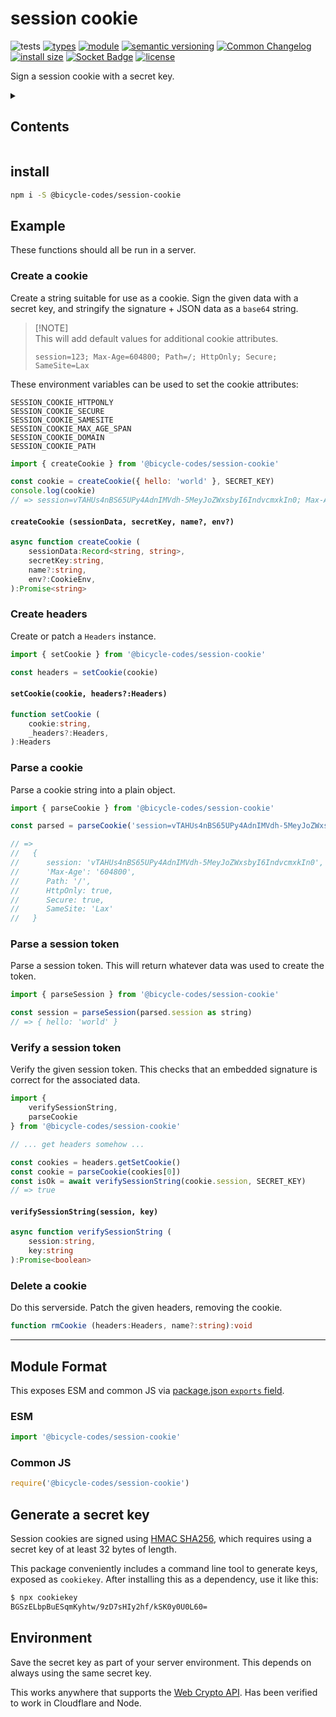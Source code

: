 # session cookie
![tests](https://github.com/bicycle-codes/session-cookie/actions/workflows/nodejs.yml/badge.svg)
[![types](https://img.shields.io/npm/types/@bicycle-codes/session-cookie?style=flat-square)](README.md)
[![module](https://img.shields.io/badge/module-ESM%2FCJS-blue?style=flat-square)](README.md)
[![semantic versioning](https://img.shields.io/badge/semver-2.0.0-blue?logo=semver&style=flat-square)](https://semver.org/)
[![Common Changelog](https://nichoth.github.io/badge/common-changelog.svg)](./CHANGELOG.md)
[![install size](https://flat.badgen.net/packagephobia/install/@bicycle-codes/session-cookie)](https://packagephobia.com/result?p=@bicycle-codes/session-cookie)
[![Socket Badge](https://socket.dev/api/badge/npm/package/@bicycle-codes/session-cookie)](https://socket.dev/npm/package/@bicycle-codes/session-cookie/overview)
[![license](https://img.shields.io/badge/license-MIT-brightgreen.svg?style=flat-square)](LICENSE)

Sign a session cookie with a secret key.

<details><summary><h2>Contents</h2></summary>

<!-- toc -->

- [install](#install)
- [Example](#example)
  * [Create a cookie](#create-a-cookie)
  * [Create headers](#create-headers)
  * [Parse a cookie](#parse-a-cookie)
  * [Parse a session token](#parse-a-session-token)
  * [Verify a session token](#verify-a-session-token)
  * [Delete a cookie](#delete-a-cookie)
- [Module Format](#module-format)
  * [ESM](#esm)
  * [Common JS](#common-js)
- [Generate a secret key](#generate-a-secret-key)
- [Environment](#environment)

<!-- tocstop -->

</details>

## install

```sh
npm i -S @bicycle-codes/session-cookie
```

## Example
These functions should all be run in a server.

### Create a cookie
Create a string suitable for use as a cookie. Sign the given data with a secret key, and stringify the signature + JSON data as a `base64` string.

>
> [!NOTE]  
> This will add default values for additional cookie attributes.
> ```
> session=123; Max-Age=604800; Path=/; HttpOnly; Secure; SameSite=Lax
> ```
>

These environment variables can be used to set the cookie attributes:

```
SESSION_COOKIE_HTTPONLY
SESSION_COOKIE_SECURE
SESSION_COOKIE_SAMESITE
SESSION_COOKIE_MAX_AGE_SPAN
SESSION_COOKIE_DOMAIN
SESSION_COOKIE_PATH
```

```js
import { createCookie } from '@bicycle-codes/session-cookie'

const cookie = createCookie({ hello: 'world' }, SECRET_KEY)
console.log(cookie)
// => session=vTAHUs4nBS65UPy4AdnIMVdh-5MeyJoZWxsbyI6IndvcmxkIn0; Max-Age=604800; Path=/; HttpOnly; Secure; SameSite=Lax
```

#### `createCookie (sessionData, secretKey, name?, env?)`

```ts
async function createCookie (
    sessionData:Record<string, string>,
    secretKey:string,
    name?:string,
    env?:CookieEnv,
):Promise<string>
```

### Create headers
Create or patch a `Headers` instance.

```js
import { setCookie } from '@bicycle-codes/session-cookie'

const headers = setCookie(cookie)
```

#### `setCookie(cookie, headers?:Headers)`

```ts
function setCookie (
    cookie:string,
    _headers?:Headers,
):Headers
```

### Parse a cookie
Parse a cookie string into a plain object.

```js
import { parseCookie } from '@bicycle-codes/session-cookie'

const parsed = parseCookie('session=vTAHUs4nBS65UPy4AdnIMVdh-5MeyJoZWxsbyI6IndvcmxkIn0; Max-Age=604800; Path=/; HttpOnly; Secure; SameSite=Lax')

// =>
//   {
//      session: 'vTAHUs4nBS65UPy4AdnIMVdh-5MeyJoZWxsbyI6IndvcmxkIn0',
//      'Max-Age': '604800',
//      Path: '/',
//      HttpOnly: true,
//      Secure: true,
//      SameSite: 'Lax'
//   }
```

### Parse a session token
Parse a session token. This will return whatever data was used to create the token.

```js
import { parseSession } from '@bicycle-codes/session-cookie'

const session = parseSession(parsed.session as string)
// => { hello: 'world' }
```

### Verify a session token
Verify the given session token. This checks that an embedded signature is correct for the associated data.

```js
import {
    verifySessionString,
    parseCookie
} from '@bicycle-codes/session-cookie'

// ... get headers somehow ...

const cookies = headers.getSetCookie()
const cookie = parseCookie(cookies[0])
const isOk = await verifySessionString(cookie.session, SECRET_KEY)
// => true
```

#### `verifySessionString(session, key)`

```ts
async function verifySessionString (
    session:string,
    key:string
):Promise<boolean>
```

### Delete a cookie
Do this serverside. Patch the given headers, removing the cookie.

```ts
function rmCookie (headers:Headers, name?:string):void
```

------------------------------------------------------------------------

## Module Format

This exposes ESM and common JS via [package.json `exports` field](https://nodejs.org/api/packages.html#exports).

### ESM
```js
import '@bicycle-codes/session-cookie'
```

### Common JS
```js
require('@bicycle-codes/session-cookie')
```

## Generate a secret key
Session cookies are signed using [HMAC SHA256](https://en.wikipedia.org/wiki/HMAC), which requires using a secret key of at least 32 bytes of length.

This package conveniently includes a command line tool to generate keys, exposed as `cookiekey`. After installing this as a dependency, use it like this:

```sh
$ npx cookiekey
BGSzELbpBuESqmKyhtw/9zD7sHIy2hf/kSK0y0U0L60=
```

## Environment
Save the secret key as part of your server environment. This depends on always using the same secret key.

This works anywhere that supports the [Web Crypto API](https://developer.mozilla.org/en-US/docs/Web/API/Web_Crypto_API). Has been verified to work in Cloudflare and Node.
